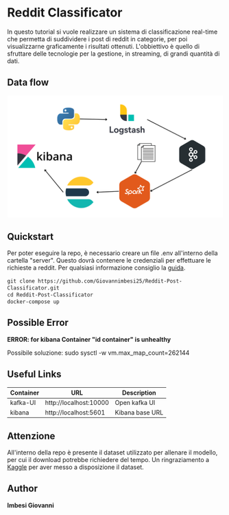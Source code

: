 # Reddit Classificator

In questo tutorial si vuole realizzare un sistema di classificazione real-time che permetta di suddividere i post di reddit in categorie, per poi visualizzarne graficamente i risultati ottenuti. L'obbiettivo è quello di sfruttare delle tecnologie per la gestione, in streaming, di grandi quantità di dati. 

## Data flow

![Screenshot](book/images/dataFlow.png)


## Quickstart

Per poter eseguire la repo, è necessario creare un file .env all'interno della cartella "server". Questo dovrà contenere le credenziali per effettuare le richieste a reddit. Per qualsiasi informazione consiglio la <a href="https://www.jcchouinard.com/get-reddit-api-credentials-with-praw/" target="_blank">guida</a>.


```
git clone https://github.com/Giovannimbesi25/Reddit-Post-Classificator.git
cd Reddit-Post-Classificator
docker-compose up

```
## Possible Error
**ERROR: for kibana  Container "id container" is unhealthy** 

Possibile soluzione: sudo sysctl -w vm.max_map_count=262144

## Useful Links

| Container  | URL |Description|
| ------------- | ------------- | ------- |
|  kafka-UI  |  http://localhost:10000  |    Open kafka UI |
| kibana  | http://localhost:5601  |    Kibana base URL |

## Attenzione

All'interno della repo è presente il dataset utilizzato per allenare il modello, per cui il download potrebbe richiedere del tempo.
Un ringraziamento a <a href="https://www.kaggle.com/datasets/mswarbrickjones/reddit-selfposts" target="_blank">Kaggle</a> per aver messo a disposizione il dataset.



## Author
**Imbesi Giovanni**
